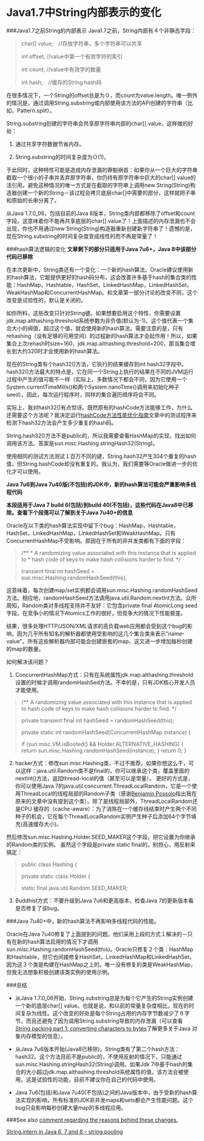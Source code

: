 Java1.7中String内部表示的变化
========================
###Java1.7之前String的内部表示
Java1.7之前，String内部有４个非静态字段：
>char[] value;　//存放字符串，多个字符串可以共享
>
>int offset;	   //value中第一个有效字符的索引
>
>int count;   //value中有效字的数量
>
>int hash;　//缓存的String hash码

在很多情况下，一个String的offset总是为０，而count为value.length。唯一例外的情况是，通过调用String.substring或内部使用该方法的API创建的字符串（比如，Pattern.split）。

String.substring创建的字符串会共享原字符串内部的char[] value，这样做的好处：

1. 通过共享字符数据节省内存。

2. String.substring的时间复杂度为Ｏ(1)。

于此同时，这种特性可能是造成内存泄漏的罪魁祸首：如果你从一个巨大的字符串截取一个很小的子串并丢弃原字符串，你仍持有原字符串中巨大的char[] value的活引用。避免这种情况的唯一方式是在截取的字符串上调用new String(String)构造器创建一个新的String－该过程会拷贝底层char[]中需要的部分，这样就把子串和原始的长串分离了。

从Java 1.7.0_06，包括目前的Java 8版本，String类内部都移除了offset和count字段。这意味着你不能再共享底层的char[] value了！上面描述的内存泄漏也不会出现，你也不用通过new String(String)构造器重新创建新字符串了！遗憾的是，现在String.substring的时间复杂度变成线性的而不再是常量了！

###hash算法逻辑的变化
**文章剩下的部分只适用于Java 7u6+，Java 8中该部分代码已移除**

在本次更新中，String类还有一个变化：一个新的hash算法。Oracle建议使用新的hash算法，它能提供更好的hash码分布，这会改善许多基于hash的集合类的性能：HashMap，Hashtable，HashSet，LinkedHashMap，LinkedHashSet，WeakHashMap和ConcurrentHashMap。和文章第一部分讨论的改变不同，这个改变是试验性的，默认是关闭的。

如你所料，这些改变只针对String键。如果想要启用这个特性，你需要设置jdk.map.althashing.threshold系统参数为非负值(默认为-1)。这个值代表一个集合大小的阀值，超过这个值，就会使用新的hash算法。需要注意的是，只有rehashing（没有足够的可用空间）的过程新的hash算法才会起作用！所以，如果集合上次rehash时size=160，jdk.map.althashing.threshold=200，那当集合增长到大约320时才会使用新的hash算法。

现在的String类有个hash32()方法，它执行的结果缓存到int hash32字段中。hash32()方法最大的特点是，它在同一个String上执行的结果在不同的JVM运行过程中产生的值可能不一样（实际上，多数情况下都会不同，因为它使用一个System.currentTimeMills()和两个System.nanoTime()调用来初始化种子seed）。因此，每次运行程序时，同样的集合遍历顺序将会不同。

实际上，我对hash32()有点惊讶。既然原有的hashCode方法能够工作，为什么还需要这个方法呢？我决定运行[hashCode方法性能优化指南](http://java-performance.info/hashcode-method-performance-tuning/)文章中的测试程序来检测下hash32方法会产生多少重复的hash码。

String.hash32()方法不是public的，所以我需要查看HashMap的实现，找出如何调用该方法。答案是sun.misc.Hashing.stringHash32(String)。

使用相同的测试方法测试１百万不同的键，String.hash32产生304个重复的hash值，但String.hashCode却没有重复的。我认为，我们需要等Oracle做进一步的优化才可以使用。

**Java 7u6到Java 7u40版(不包括)的JDK中，新的hash算法可能会严重影响多线程代码**

**本段适用于Java 7 build 6(包括)到build 40(不包括)，这些代码在Java8中已移除。查看下个段落可以了解到关于Java 7u40+的信息**

Oracle在以下类的hash算法实现中留下个bug：HashMap，Hashtable，HashSet，LinkedHashMap，LinkedHashSet和WeakHashMap。只有ConcurrentHashMap不受影响。原因在于所有的非并发类都有下面的字段：
>/**
 >\* A randomizing value associated with this instance that is applied to
 >\* hash code of keys to make hash collisions harder to find.
 >*/
 >
>transient final int hashSeed = sun.misc.Hashing.randomHashSeed(this);

 这意味着，每次创建map/set实例都会调用sun.misc.Hashing.randomHashSeed方法。相应地，randomHashSeed方法调用java.util.Random.nextInt方法。众所周知，Random类对多线程支持并不友好：它包含private final AtomicLong seed字段。在竞争小的情况下Atomics工作的很好，但竞争大的情况下性能极差。

结果，很多处理HTTP/JSON/XML请求的高负载web应用都会受到这个bug的影响，因为几乎所有知名的解析器都使用受影响的这几个集合类来表示"name-value"。所有这些解析器内部可能会创建嵌套的map，这又进一步增加每秒创建的map的数量。

如何解决该问题？

1. ConcurrentHashMap方式：只有在系统属性jdk.map.althashing.threshold设置的时候才调用randomHashSed方法。不幸的是，只有JDK核心开发人员才能使用。

>/** A randomizing value associated with this instance that is applied to hash code of keys to make hash collisions harder to find.
 >*/
>
>private transient final int hashSeed = randomHashSeed(this);
>
>private static int randomHashSeed(ConcurrentHashMap instance) {
>
> if (sun.misc.VM.isBooted() && Holder.ALTERNATIVE_HASHING) {
>     return sun.misc.Hashing.randomHashSeed(instance);
>}
>  return 0;
>}

2. hacker方式：修改sun.misc.Hashing类，不过不推荐，如果你想这么干，可以这样：java.util.Random类不是final的，你可以继承这个类，覆盖里面的nextInt()方法，返回thread-local的值（甚至可以是常量）。
更好的方式是，你可以使用Java 7的java.util.concurrent.ThreadLocalRandom，它是一个使用ThreadLocal<ThreadLocalRandom>的线程局部的Random子类（感谢[Benjamin Possolo](https://plus.google.com/u/0/109148277999114144772/posts)指出我在原来的文章中没有提到这个类）。除了是线程局部外，ThreadLocalRandom还是CPU 缓存的（cache-aware）：为了消除在一个缓存线结束时产生两个不同种子的机会，它在每个ThreadLocalRandom实例产生种子后添加64个字节填充(高速缓存大小)。

然后修改sun.misc.Hashing.Holder.SEED_MAKER这个字段，把它设置为你继承的Random类的实例。 虽然这个字段是private static final的，别担心，用反射来搞定： 
> public class Hashing { 
>
>  private static class Holder { 
>
>    static final java.util.Random SEED_MAKER;
    
3. Buddhist方式：不要升级到Java 7u6和更高版本，检查Java 7的更新版本看是否修复了该bug。
   
###Java 7u40+中，新的hash算法不再影响多线程代码的性能。

Oracle在Java 7u40修复了上面提到的问题。他们采用上段的方式１解决的－只有在新的hash算法启用的情况下才调用sun.misc.Hashing.randomHashSeed(this)。Oracle只修复２个类：HashMap和Hashtable，但它也间接修复HashSet，LinkedHashMap和LinkedHashSet，因为这３个类是构建在HashMap之上的。唯一没有修复的类是WeakHashMap，但我无法想象积极创建该类实例的使用示例。

###总结
* 从Java 1.7.0_06开始，String.substring总是为每个它产生的String实例创建一个新的底层char[] value。也就是说，和以前的常量复杂度相比，现在的时间复杂为线性。这个改变的好处是每个String占用的内存字节数减少了８字节，而且还避免了因为调用String.substring导致的内存泄漏（可以查看[ String packing part 1: converting characters to bytes](http://java-performance.info/string-packing-converting-characters-to-bytes/)了解更多关于Java 对象内存模型的信息）。

* 从Java 7u6版本开始(Java8已移除)，String类有了第二个hash方法：hash32。这个方法目前不是public的，不使用反射的情况下，只能通过sun.misc.Hashing.stringHash32(String)调用。如果Jdk 7中基于hash的集合的大小超过jdk.map.althashing.threshold系统属性的值，该方法会被使用。这是试验性的功能，目前不建议你在自己的代码中使用。

* Java 7u6(包括)和Java 7u40(不包括)之间的Java版本中，由于受新的hash算法实现的影响，所有标准的JDK非并发maps和sets都会产生性能问题。这个bug只会影响每秒创建大量map的多线程应用。

###See also
[ comment regarding the reasons behind these changes.](http://www.reddit.com/r/programming/comments/1qw73v/til_oracle_changed_the_internal_string/cdhb77f)

[String.intern in Java 6, 7 and 8 – string pooling](http://java-performance.info/string-intern-in-java-6-7-8/)
